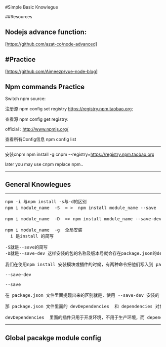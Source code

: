 #Simple Basic Knowlegue


##Resources 

Nodejs advance function:
---
[https://github.com/azat-co/node-advanced]



#Practice 
---
<title>vue+node+mongodb</title>

[https://github.com/Aimeezp/vue-node-blog]


## Npm commands Practice

Switch npm source:

注册源
npm config set registry https://registry.npm.taobao.org;

查看源
npm config get registry:

official : http://www.npmjs.org/

查看所有Config信息
npm config list

---
安装cnpm
npm install -g cnpm --registry=https://registry.npm.taobao.org



later you may use cnpm replace npm..

---



## General Knowlegues
--- 
<pre>
npm -i 与npm install -s与-d的区别
npm i module_name  -S  = >  npm install module_name --save    写入到 dependencies 对象

npm i module_name  -D  => npm install module_name --save-dev   写入到 devDependencies 对象

npm i module_name  -g  全局安装
  i 是install 的简写

-S就是--save的简写
-D就是--save-dev 这样安装的包的名称及版本号就会存在package.json的devDependencies这个里面，而--save会将包的名称及版本号放在dependencies里面。

我们在使用npm install 安装模块或插件的时候，有两种命令把他们写入到 package.json 文件里面去，比如：

--save-dev

--save

在 package.json 文件里面提现出来的区别就是，使用 --save-dev 安装的 插件，被写入到 devDependencies 对象里面去，而使用 --save 安装的插件，责被写入到 dependencies 对象里面去。

那 package.json 文件里面的 devDependencies  和 dependencies 对象有什么区别呢？

devDependencies  里面的插件只用于开发环境，不用于生产环境，而 dependencies  是需要发布到生产环境的
</pre>
--- 

## Global pacakge module config
